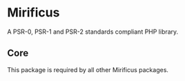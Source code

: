 # Mirificus

A PSR-0, PSR-1 and PSR-2 standards compliant PHP library.

## Core
This package is required by all other Mirificus packages.